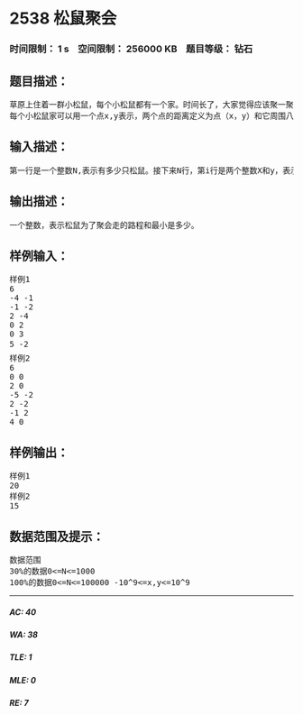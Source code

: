 # 2538 松鼠聚会   
### 时间限制： 1 s&nbsp;&nbsp;&nbsp;&nbsp;空间限制： 256000 KB&nbsp;&nbsp;&nbsp;&nbsp;题目等级： 钻石  
## 题目描述：  

<pre>
草原上住着一群小松鼠，每个小松鼠都有一个家。时间长了，大家觉得应该聚一聚。但是草原非常大，松鼠们都很头疼应该在谁家聚才最合理。
每个小松鼠家可以用一个点x,y表示，两个点的距离定义为点（x，y）和它周围八个点(x-1,y),(x+1,y),(x,y-1),(x,y+1),(x-1,y+1),(x-1,y-1),(x+1,y+1),(x+1,y-1)距离为1。
</pre>
  
  
## 输入描述：  

<pre>
第一行是一个整数N,表示有多少只松鼠。接下来N行，第i行是两个整数X和y，表示松鼠i的家的坐标。
</pre>
  
  
## 输出描述：  

<pre>
一个整数，表示松鼠为了聚会走的路程和最小是多少。
</pre>
  
  
## 样例输入：  

<pre>
样例1
6  
-4 -1  
-1 -2  
2 -4  
0 2  
0 3  
5 -2
样例2  
6  
0 0  
2 0  
-5 -2  
2 -2  
-1 2  
4 0
</pre>
  
  
## 样例输出：  

<pre>
样例1
20
样例2
15
</pre>
  
  
## 数据范围及提示：  

<pre>
数据范围  
30%的数据0<=N<=1000  
100%的数据0<=N<=100000 -10^9<=x,y<=10^9
</pre>
  
  
***  

##### AC: 40  
##### WA: 38  
##### TLE: 1  
##### MLE: 0  
##### RE: 7  
